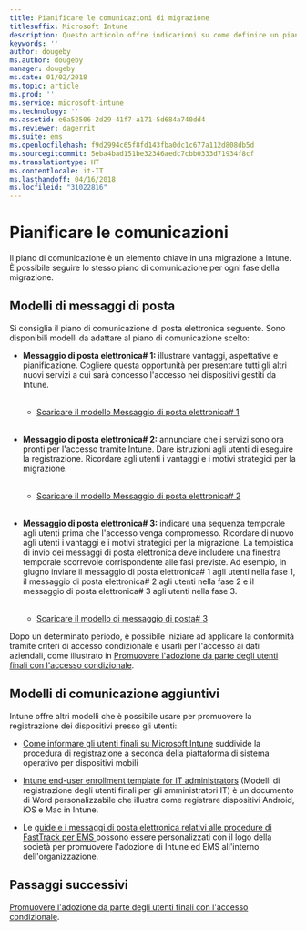 ```yaml
---
title: Pianificare le comunicazioni di migrazione
titlesuffix: Microsoft Intune
description: Questo articolo offre indicazioni su come definire un piano e una strategia per le comunicazioni durante la migrazione a Microsoft Intune.
keywords: ''
author: dougeby
ms.author: dougeby
manager: dougeby
ms.date: 01/02/2018
ms.topic: article
ms.prod: ''
ms.service: microsoft-intune
ms.technology: ''
ms.assetid: e6a52506-2d29-41f7-a171-5d684a740dd4
ms.reviewer: dagerrit
ms.suite: ems
ms.openlocfilehash: f9d2994c65f8fd143fba0dc1c677a112d808db5d
ms.sourcegitcommit: 5eba4bad151be32346aedc7cbb0333d71934f8cf
ms.translationtype: HT
ms.contentlocale: it-IT
ms.lasthandoff: 04/16/2018
ms.locfileid: "31022816"
---
```

# <a name="plan-communications"></a>Pianificare le comunicazioni

Il piano di comunicazione è un elemento chiave in una migrazione a Intune. È possibile seguire lo stesso piano di comunicazione per ogni fase della migrazione.

## <a name="email-templates"></a>Modelli di messaggi di posta

Si consiglia il piano di comunicazione di posta elettronica seguente. Sono disponibili modelli da adattare al piano di comunicazione scelto:

-   **Messaggio di posta elettronica\# 1:** illustrare vantaggi, aspettative e pianificazione. Cogliere questa opportunità per presentare tutti gli altri nuovi servizi a cui sarà concesso l'accesso nei dispositivi gestiti da Intune.<br/><br/>


    -   [Scaricare il modello Messaggio di posta elettronica\# 1](https://gallery.technet.microsoft.com/Intune-migration-guide-end-e3209b35)
<br></br>

-   **Messaggio di posta elettronica\# 2:** annunciare che i servizi sono ora pronti per l'accesso tramite Intune. Dare istruzioni agli utenti di eseguire la registrazione. Ricordare agli utenti i vantaggi e i motivi strategici per la migrazione.<br/><br/>


    -   [Scaricare il modello Messaggio di posta elettronica\# 2](https://gallery.technet.microsoft.com/Intune-migration-guide-end-a9d25eb5)
<br></br>

-   **Messaggio di posta elettronica\# 3:** indicare una sequenza temporale agli utenti prima che l'accesso venga compromesso. Ricordare di nuovo agli utenti i vantaggi e i motivi strategici per la migrazione. La tempistica di invio dei messaggi di posta elettronica deve includere una finestra temporale scorrevole corrispondente alle fasi previste. Ad esempio, in giugno inviare il messaggio di posta elettronica\# 1 agli utenti nella fase 1, il messaggio di posta elettronica\# 2 agli utenti nella fase 2 e il messaggio di posta elettronica\# 3 agli utenti nella fase 3.<br/><br/>

    -   [Scaricare il modello di messaggio di posta\# 3](https://gallery.technet.microsoft.com/Intune-migration-guide-end-831521b5)

Dopo un determinato periodo, è possibile iniziare ad applicare la conformità tramite criteri di accesso condizionale e usarli per l'accesso ai dati aziendali, come illustrato in [Promuovere l'adozione da parte degli utenti finali con l'accesso condizionale](migration-guide-drive-adoption.md).

## <a name="additional-communication-templates"></a>Modelli di comunicazione aggiuntivi

Intune offre altri modelli che è possibile usare per promuovere la registrazione dei dispositivi presso gli utenti:

-   [Come informare gli utenti finali su Microsoft Intune](end-user-educate.md) suddivide la procedura di registrazione a seconda della piattaforma di sistema operativo per dispositivi mobili

-   [Intune end-user enrollment template for IT administrators](https://gallery.technet.microsoft.com/End-user-Intune-enrollment-55dfd64a) (Modelli di registrazione degli utenti finali per gli amministratori IT) è un documento di Word personalizzabile che illustra come registrare dispositivi Android, iOS e Mac in Intune.

-   Le [guide e i messaggi di posta elettronica relativi alle procedure di FastTrack per EMS ](https://gallery.technet.microsoft.com/FastTrack-for-EMS-How-To-f170da4c) possono essere personalizzati con il logo della società per promuovere l'adozione di Intune ed EMS all'interno dell'organizzazione.

## <a name="next-steps"></a>Passaggi successivi

[Promuovere l'adozione da parte degli utenti finali con l'accesso condizionale](migration-guide-drive-adoption.md).
